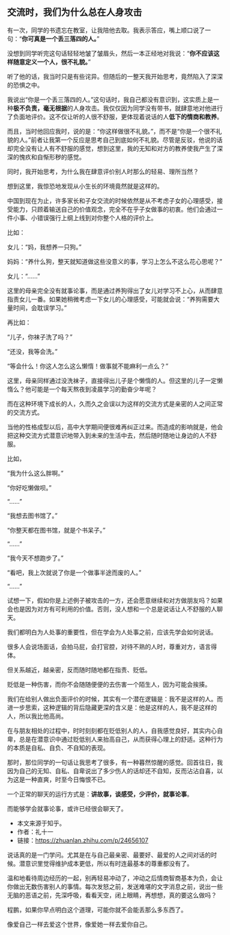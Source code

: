 ## 交流时，我们为什么总在人身攻击 ##

有一次，同学的书遗忘在教室，让我陪他去取。我表示答应，嘴上顺口说了一句：“**你可真是一个丢三落四的人。**”

没想到同学听完这句话轻轻地皱了皱眉头，然后一本正经地对我说：“**你不应该这样随意定义一个人，很不礼貌。**”

听了他的话，我当时只是有些诧异。但随后的一整天我开始思考，竟然陷入了深深的恐惧之中。

我说出“你是一个丢三落四的人。”这句话时，我自己都没有意识到，这实质上是一种**极不负责，毫无根据**的人身攻击。我仅仅因为同学没有带书，就肆意地对他进行了负面地评价。这不仅让听的人很不舒服，更体现着说话的人**低下的情商和教养**。

而且，当时他回应我时，说的是：“你这样做很不礼貌。”，而不是“你是一个很不礼貌的人。”前者让我第一个反应是思考自己到底如何不礼貌。尽管是反驳，他说的话却完全没有让人有不舒服的感觉，想到这里，我的无知和对方的教养使我产生了深深的愧疚和自惭形秽的感觉。

同时，我开始思考，为什么我在肆意评价别人时那么的轻易、理所当然？

想到这里，我惊恐地发现从小生长的环境竟然就是这样的。

中国到现在为止，许多家长和子女交流的时候依然是从不考虑子女的心理感受，接受能力，只顾着输送自己的价值观念，完全不在乎子女做事的初衷。他们会通过一件小事、小错误强行上纲上线到对你整个人格的评价上。

比如：

女儿：“妈，我想养一只狗。”

妈妈：“养什么狗，整天就知道做这些没意义的事，学习上怎么不这么花心思呢？”

女儿：“……”

这里的母亲完全没有就事论事，而是通过养狗得出了女儿对学习不上心，从而肆意指责女儿一番。如果她稍微考虑一下女儿的心理感受，可能就会说：“养狗需要大量时间，会耽误学习。”

再比如：

“儿子，你袜子洗了吗？”

“还没，我等会洗。”

“等会什么！你这人怎么这么懒惰！做事就不能麻利一点么？”

这里，母亲同样通过没洗袜子，直接得出儿子是个懒惰的人。但这里的儿子一定懒惰么？他可能是一个每天熬夜到凌晨学习的勤奋少年呢？

而在这种环境下成长的人，久而久之会误以为这样的交流方式是亲密的人之间正常的交流方式。

当他的性格成型以后，高中大学期间便很难再纠正过来。而造成的影响就是，他会把这种交流方式潜意识地带入到未来的生活中去，然后随时随地让身边的人不舒服。

比如，

“我为什么这么胖啊。”

“你好吃懒做呗。”

“……”

“我想去图书馆了。”

“你整天都在图书馆，就是个书呆子。”

“……”

“我今天不想跑步了。”

“看吧，我上次就说了你是一个做事半途而废的人。”

“……”

试想一下，假如你是上述例子被攻击的一方，还会愿意继续和对方做朋友吗？如果会也是因为对方有可利用的价值。否则，没人想和一个总是说话让人不舒服的人聊天。

我们都明白为人处事的重要性，但在学会为人处事之前，应该先学会如何说话。

很多人会说场面话，会拍马屁，会打官腔，对待不熟的人时，尊重对方，语言得体。

但关系越近，越亲密，反而随时随地都在指责、贬低。

贬低是一种伤害，而你不会随随便便的去伤害一个陌生人，因为可能会挨揍。

我们在给别人做出负面评价的时候，其实有一个潜在逻辑是：我不是这样的人。而进一步思索，这种逻辑的背后隐藏更深的含义是：他是这样的人，我不是这样的人，所以我比他高尚。

在与朋友相处的过程中，时时刻刻都在贬低别人的人，自我感觉良好，其实内心自卑，总是在潜意识中通过贬低别人来抬高自己，从而获得心理上的舒适。这种行为的本质是自私、自负、不自知的表现。

那时，那位同学的一句话让我思考了很多，有一种暮然惊醒的感觉。回首往日，我因为自己的无知、自私、自卑说出了多少伤人的话却还不自知，反而沾沾自喜，以为这是一种直爽，时至今日悔恨不已。

一个正常的聊天的运行方式是：**讲故事，谈感受，少评价，就事论事**。

而能够学会就事论事，或许已经很会聊天了。

> 
- 本文来源于知乎。
- 作者：礼十一 
- 链接：https://zhuanlan.zhihu.com/p/24656107


说话真的是一门学问。尤其是在与自己最亲密、最要好、最爱的人之间对话的时候。潜意识里觉得维护成本更低，所以有时连最基本的尊重都没有了。

温和地看待周边经历的一起，别再轻易冲动了，冲动之后情商智商基本为负，会让你做出无数伤害别人的事情。每次发怒之前，发送难堪的文字消息之前，说出一些无脑的恶语之前，先深呼吸，看看天空，闭上眼睛，再想想，真的要这么做吗？

程鹏，如果你早点明白这个道理，可能你就不会能丢那么多东西了。

像爱自己一样去爱这个世界，像爱她一样去爱你自己。
